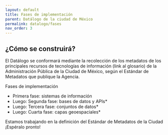 ```yaml
---
layout: default
title: Fases de implementación 
parent: Datálogo de la ciudad de México
permalink: datalogo/fases
nav_order: 3
---
```


<h2>¿Cómo se construirá?</h2>

El Datálogo se conformará mediante la recolección de los metadatos de los principales recursos de tecnologías de información (link al glosario) de la Administración Pública de la Ciudad de México, según el Estándar de Metadatos que publique la Agencia. 

Fases de implementación 
- Primera fase: sistemas de información 
- Luego: Segunda fase: bases de datos y APIs*
- Luego: Tercera fase: conjuntos de datos*
- Luego: Cuarta fase: capas geoespaciales* 


Estamos trabajando en la definición del Estándar de Metadatos de la Ciudad ¡Espéralo pronto! 

